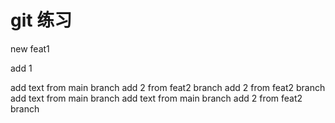 # git 练习

new feat1

add 1

add text from main branch
add 2 from feat2 branch
add 2 from feat2 branch
add text from main branch
add text from main branch
add 2 from feat2 branch
